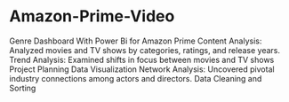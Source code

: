 # Amazon-Prime-Video
Genre Dashboard With Power Bi for Amazon Prime
Content Analysis: Analyzed movies and TV shows by categories, ratings, and release years.
Trend Analysis: Examined shifts in focus between movies and TV shows
Project Planning
Data Visualization
Network Analysis: Uncovered pivotal industry connections among actors and directors.
Data Cleaning and Sorting
